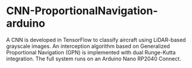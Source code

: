 # CNN-ProportionalNavigation-arduino
A CNN is developed in TensorFlow to classify aircraft using LiDAR-based grayscale images. An interception algorithm based on Generalized Proportional Navigation (GPN) is implemented with dual Runge-Kutta integration. The full system runs on an Arduino Nano RP2040 Connect.
